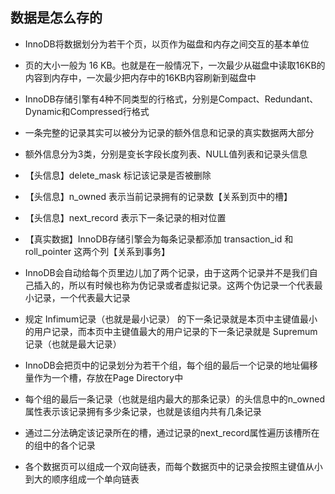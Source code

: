 ## 数据是怎么存的

* InnoDB将数据划分为若干个页，以页作为磁盘和内存之间交互的基本单位

* 页的大小一般为 16 KB。也就是在一般情况下，一次最少从磁盘中读取16KB的内容到内存中，一次最少把内存中的16KB内容刷新到磁盘中

* InnoDB存储引擎有4种不同类型的行格式，分别是Compact、Redundant、Dynamic和Compressed行格式

* 一条完整的记录其实可以被分为记录的额外信息和记录的真实数据两大部分

* 额外信息分为3类，分别是变长字段长度列表、NULL值列表和记录头信息

* 【头信息】delete_mask 标记该记录是否被删除

* 【头信息】n_owned 表示当前记录拥有的记录数【关系到页中的槽】

* 【头信息】next_record 表示下一条记录的相对位置

* 【真实数据】InnoDB存储引擎会为每条记录都添加 transaction_id 和 roll_pointer 这两个列【关系到事务】

* InnoDB会自动给每个页里边儿加了两个记录，由于这两个记录并不是我们自己插入的，所以有时候也称为伪记录或者虚拟记录。这两个伪记录一个代表最小记录，一个代表最大记录

* 规定 Infimum记录（也就是最小记录） 的下一条记录就是本页中主键值最小的用户记录，而本页中主键值最大的用户记录的下一条记录就是 Supremum记录（也就是最大记录）

* InnoDB会把页中的记录划分为若干个组，每个组的最后一个记录的地址偏移量作为一个槽，存放在Page Directory中

* 每个组的最后一条记录（也就是组内最大的那条记录）的头信息中的n_owned属性表示该记录拥有多少条记录，也就是该组内共有几条记录

* 通过二分法确定该记录所在的槽，通过记录的next_record属性遍历该槽所在的组中的各个记录

* 各个数据页可以组成一个双向链表，而每个数据页中的记录会按照主键值从小到大的顺序组成一个单向链表

